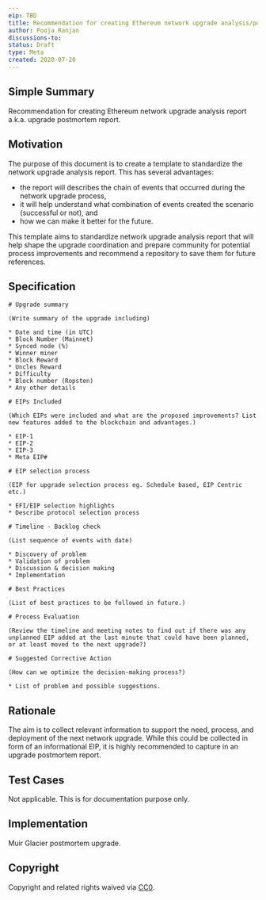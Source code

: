```yaml
---
eip: TBD
title: Recommendation for creating Ethereum network upgrade analysis/postmortem report
author: Pooja Ranjan 
discussions-to: 
status: Draft
type: Meta
created: 2020-07-20
---
```


## Simple Summary

Recommendation for creating Ethereum network upgrade analysis report a.k.a. upgrade postmortem report.

## Motivation

The purpose of this document is to create a template to standardize the network upgrade analysis report. This has several advantages:
* the report will describes the chain of events that occurred during the network upgrade process, 
* it will help understand what combination of events created the scenario (successful or not), and 
* how we can make it better for the future. 

This template aims to standardize network upgrade analysis report that will help shape the upgrade coordination and prepare community for potential process improvements and recommend a repository to save them for future references.

## Specification

```
# Upgrade summary 

(Write summary of the upgrade including)

* Date and time (in UTC) 
* Block Number (Mainnet) 
* Synced node (%)
* Winner miner 
* Block Reward
* Uncles Reward 
* Difficulty
* Block number (Ropsten)
* Any other details

# EIPs Included 

(Which EIPs were included and what are the proposed improvements? List new features added to the blockchain and advantages.)

* EIP-1
* EIP-2
* EIP-3
* Meta EIP#

# EIP selection process

(EIP for upgrade selection process eg. Schedule based, EIP Centric etc.)

* EFI/EIP selection highlights
* Describe protocol selection process

# Timeline - Backlog check

(List sequence of events with date)

* Discovery of problem 
* Validation of problem
* Discussion & decision making 
* Implementation

# Best Practices

(List of best practices to be followed in future.)

# Process Evaluation

(Review the timeline and meeting notes to find out if there was any unplanned EIP added at the last minute that could have been planned, or at least moved to the next upgrade?)

# Suggested Corrective Action

(How can we optimize the decision-making process?)

* List of problem and possible suggestions.
```

## Rationale
The aim is to collect relevant information to support the need, process, and deployment of the next network upgrade. While this could be collected in form of an informational EIP, it is highly recommended to capture in an upgrade postmortem report. 

## Test Cases
Not applicable. This is for documentation purpose only.

## Implementation
Muir Glacier postmortem upgrade. 

## Copyright

Copyright and related rights waived via [CC0](https://creativecommons.org/publicdomain/zero/1.0/).
